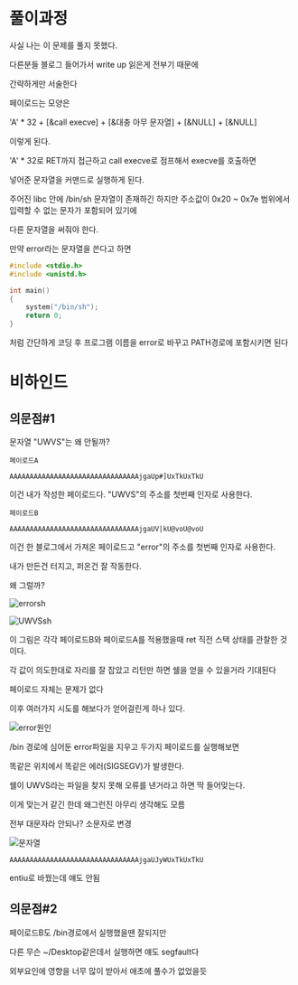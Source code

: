 # 풀이과정

사실 나는 이 문제를 풀지 못했다.

다른분들 블로그 들어가서 write up 읽은게 전부기 때문에

간략하게만 서술한다

페이로드는 모양은

'A' * 32 + [&call execve] + [&대충 아무 문자열] + [&NULL] + [&NULL]

이렇게 된다.

'A' * 32로 RET까지 접근하고 call execve로 점프해서 execve를 호출하면

넣어준 문자열을 커맨드로 실행하게 된다.

주어진 libc 안에 /bin/sh 문자열이 존재하긴 하지만 주소값이 0x20 ~ 0x7e 범위에서 입력할 수 없는 문자가 포함되어 있기에

다른 문자열을 써줘야 한다.

만약 error라는 문자열을 쓴다고 하면

```C
#include <stdio.h>
#include <unistd.h>

int main()
{
	system("/bin/sh");
	return 0;
}
```
처럼 간단하게 코딩 후 프로그램 이름을 error로 바꾸고 PATH경로에 포함시키면 된다

# 비하인드

## 의문점#1

문자열 "UWVS"는 왜 안될까?

```
페이로드A

AAAAAAAAAAAAAAAAAAAAAAAAAAAAAAAAjgaUp#]UxTkUxTkU
```
이건 내가 작성한 페이로드다. "UWVS"의 주소를 첫번째 인자로 사용한다.

```
페이로드B

AAAAAAAAAAAAAAAAAAAAAAAAAAAAAAAAjgaUV|kU@voU@voU
```
이건 한 블로그에서 가져온 페이로드고 "error"의 주소를 첫번째 인자로 사용한다.

내가 만든건 터지고, 퍼온건 잘 작동한다.

왜 그럴까?

![errorsh](https://user-images.githubusercontent.com/67177785/130112048-b4f952ae-23f3-42c3-b2d9-614b6229d4a6.PNG)

![UWVSsh](https://user-images.githubusercontent.com/67177785/130112051-3c445e82-2c93-4b4b-b94d-a8bb4a2676db.PNG)

이 그림은 각각 페이로드B와 페이로드A를 적용했을때 ret 직전 스택 상태를 관찰한 것이다.

각 값이 의도한대로 자리를 잘 잡았고 리턴만 하면 쉘을 얻을 수 있을거라 기대된다

페이로드 자체는 문제가 없다

이후 여러가지 시도를 해보다가 얻어걸린게 하나 있다.

![error원인](https://user-images.githubusercontent.com/67177785/130112050-96005729-0a39-41cd-b38e-99ea6810d50f.PNG)

/bin 경로에 심어둔 error파일을 지우고 두가지 페이로드를 실행해보면

똑같은 위치에서 똑같은 에러(SIGSEGV)가 발생한다.

쉘이 UWVS라는 파일을 찾지 못해 오류를 낸거라고 하면 딱 들어맞는다.

이게 맞는거 같긴 한데 왜그런진 아무리 생각해도 모름

전부 대문자라 안되나? 소문자로 변경

![문자열](https://user-images.githubusercontent.com/67177785/130112053-d1627d55-20f7-43b3-9876-d42957e75210.PNG)

```
AAAAAAAAAAAAAAAAAAAAAAAAAAAAAAAAjgaUJyWUxTkUxTkU
```

entiu로 바꿨는데 얘도 안됨

## 의문점#2

페이로드B도 /bin경로에서 실행했을땐 잘되지만

다른 무슨 ~/Desktop같은데서 실행하면 얘도 segfault다

외부요인에 영향을 너무 많이 받아서 애초에 풀수가 없었을듯
